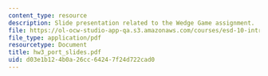 ```yaml
---
content_type: resource
description: Slide presentation related to the Wedge Game assignment.
file: https://ol-ocw-studio-app-qa.s3.amazonaws.com/courses/esd-10-introduction-to-technology-and-policy-fall-2006/d03e1b124b0a26cc64247f24d722cad0_hw3_port_slides.pdf
file_type: application/pdf
resourcetype: Document
title: hw3_port_slides.pdf
uid: d03e1b12-4b0a-26cc-6424-7f24d722cad0
---
```

